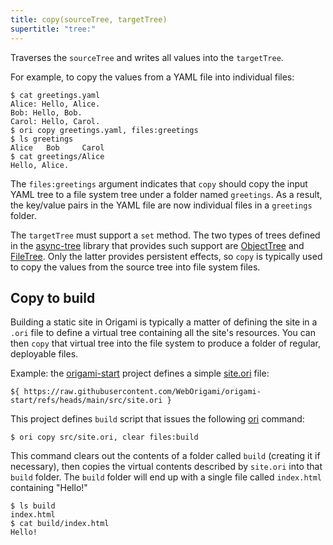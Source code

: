 ```yaml
---
title: copy(sourceTree, targetTree)
supertitle: "tree:"
---
```


Traverses the `sourceTree` and writes all values into the `targetTree`.

For example, to copy the values from a YAML file into individual files:

```console
$ cat greetings.yaml
Alice: Hello, Alice.
Bob: Hello, Bob.
Carol: Hello, Carol.
$ ori copy greetings.yaml, files:greetings
$ ls greetings
Alice   Bob     Carol
$ cat greetings/Alice
Hello, Alice.
```

The `files:greetings` argument indicates that `copy` should copy the input YAML tree to a file system tree under a folder named `greetings`. As a result, the key/value pairs in the YAML file are now individual files in a `greetings` folder.

The `targetTree` must support a `set` method. The two types of trees defined in the [async-tree](/async-tree) library that provides such support are [ObjectTree](/async-tree/ObjectTree.html) and [FileTree](/async-tree/FileTree.html). Only the latter provides persistent effects, so `copy` is typically used to copy the values from the source tree into file system files.

## Copy to build

Building a static site in Origami is typically a matter of defining the site in a `.ori` file to define a virtual tree containing all the site's resources. You can then `copy` that virtual tree into the file system to produce a folder of regular, deployable files.

Example: the [origami-start](https://github.com/WebOrigami/origami-start) project defines a simple [site.ori](https://github.com/WebOrigami/origami-start/blob/main/src/site.ori) file:

```ori
${ https://raw.githubusercontent.com/WebOrigami/origami-start/refs/heads/main/src/site.ori }
```

This project defines `build` script that issues the following [ori](/cli) command:

```console
$ ori copy src/site.ori, clear files:build
```

This command clears out the contents of a folder called `build` (creating it if necessary), then copies the virtual contents described by `site.ori` into that `build` folder. The `build` folder will end up with a single file called `index.html` containing "Hello!"

```console
$ ls build
index.html
$ cat build/index.html
Hello!
```
